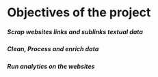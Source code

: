 # Objectives of the project 
##### Scrap websites links and sublinks textual data
##### Clean, Process and enrich data
##### Run analytics on the websites
